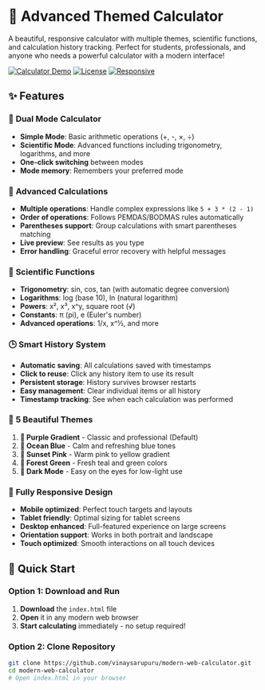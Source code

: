 # 🧮 Advanced Themed Calculator

A beautiful, responsive calculator with multiple themes, scientific functions, and calculation history tracking. Perfect for students, professionals, and anyone who needs a powerful calculator with a modern interface!

[![Calculator Demo](https://img.shields.io/badge/Demo-Live%20Calculator-brightgreen)](https://vinaysarupuru.github.io/modern-web-calculator)
[![License](https://img.shields.io/badge/License-MIT-blue.svg)](LICENSE)
[![Responsive](https://img.shields.io/badge/Design-Responsive-orange)](README.md)

## ✨ Features

### 🎯 **Dual Mode Calculator**
- **Simple Mode**: Basic arithmetic operations (+, -, ×, ÷)
- **Scientific Mode**: Advanced functions including trigonometry, logarithms, and more
- **One-click switching** between modes
- **Mode memory**: Remembers your preferred mode

### 🔢 **Advanced Calculations**
- **Multiple operations**: Handle complex expressions like `5 + 3 * (2 - 1)`
- **Order of operations**: Follows PEMDAS/BODMAS rules automatically
- **Parentheses support**: Group calculations with smart parentheses matching
- **Live preview**: See results as you type
- **Error handling**: Graceful error recovery with helpful messages

### 🔬 **Scientific Functions**
- **Trigonometry**: sin, cos, tan (with automatic degree conversion)
- **Logarithms**: log (base 10), ln (natural logarithm)
- **Powers**: x², x³, x^y, square root (√)
- **Constants**: π (pi), e (Euler's number)
- **Advanced operations**: 1/x, x^½, and more

### 🕒 **Smart History System**
- **Automatic saving**: All calculations saved with timestamps
- **Click to reuse**: Click any history item to use its result
- **Persistent storage**: History survives browser restarts
- **Easy management**: Clear individual items or all history
- **Timestamp tracking**: See when each calculation was performed

### 🎨 **5 Beautiful Themes**
1. **💜 Purple Gradient** - Classic and professional (Default)
2. **🌊 Ocean Blue** - Calm and refreshing blue tones
3. **🌅 Sunset Pink** - Warm pink to yellow gradient
4. **🌲 Forest Green** - Fresh teal and green colors
5. **🌙 Dark Mode** - Easy on the eyes for low-light use

### 📱 **Fully Responsive Design**
- **Mobile optimized**: Perfect touch targets and layouts
- **Tablet friendly**: Optimal sizing for tablet screens
- **Desktop enhanced**: Full-featured experience on large screens
- **Orientation support**: Works in both portrait and landscape
- **Touch optimized**: Smooth interactions on all touch devices

## 🚀 Quick Start

### Option 1: Download and Run
1. **Download** the `index.html` file
2. **Open** it in any modern web browser
3. **Start calculating** immediately - no setup required!

### Option 2: Clone Repository
```bash
git clone https://github.com/vinaysarupuru/modern-web-calculator.git
cd modern-web-calculator
# Open index.html in your browser
